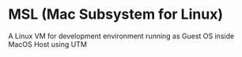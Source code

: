# MSL (Mac Subsystem for Linux)

A Linux VM for development environment running as Guest OS inside MacOS Host using UTM
